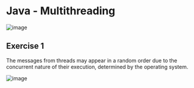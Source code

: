 # Java - Multithreading
![image](https://github.com/m-mourouh/java-threads/assets/60442896/7235915b-537b-49d4-abc6-f24e0cea7579)

## Exercise 1

The messages from threads may appear in a random order due to the concurrent nature of their execution, determined by the operating system.

![image](https://github.com/m-mourouh/java-threads/assets/60442896/d4bf54b5-6bdc-44f5-a836-ad6f8778c369)
